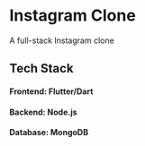 # Instagram Clone

A full-stack Instagram clone

## Tech Stack
#### Frontend: Flutter/Dart
#### Backend: Node.js
#### Database: MongoDB
